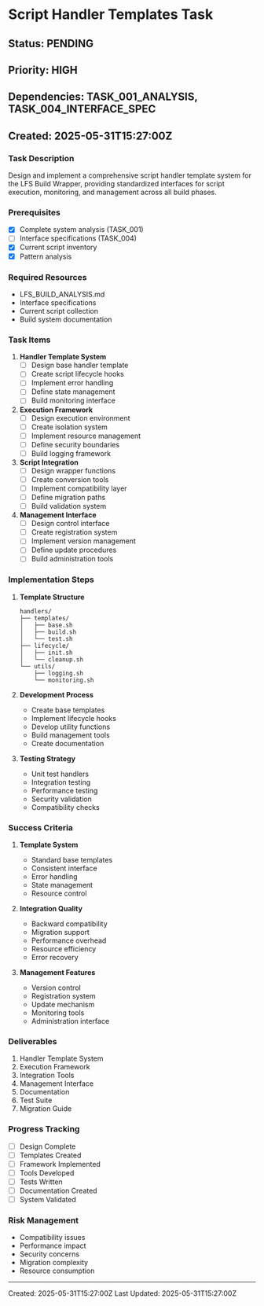 # Script Handler Templates Task
## Status: PENDING
## Priority: HIGH
## Dependencies: TASK_001_ANALYSIS, TASK_004_INTERFACE_SPEC
## Created: 2025-05-31T15:27:00Z

### Task Description
Design and implement a comprehensive script handler template system for the LFS Build Wrapper, providing standardized interfaces for script execution, monitoring, and management across all build phases.

### Prerequisites
- [x] Complete system analysis (TASK_001)
- [ ] Interface specifications (TASK_004)
- [x] Current script inventory
- [x] Pattern analysis

### Required Resources
- LFS_BUILD_ANALYSIS.md
- Interface specifications
- Current script collection
- Build system documentation

### Task Items

1. **Handler Template System**
   - [ ] Design base handler template
   - [ ] Create script lifecycle hooks
   - [ ] Implement error handling
   - [ ] Define state management
   - [ ] Build monitoring interface

2. **Execution Framework**
   - [ ] Design execution environment
   - [ ] Create isolation system
   - [ ] Implement resource management
   - [ ] Define security boundaries
   - [ ] Build logging framework

3. **Script Integration**
   - [ ] Design wrapper functions
   - [ ] Create conversion tools
   - [ ] Implement compatibility layer
   - [ ] Define migration paths
   - [ ] Build validation system

4. **Management Interface**
   - [ ] Design control interface
   - [ ] Create registration system
   - [ ] Implement version management
   - [ ] Define update procedures
   - [ ] Build administration tools

### Implementation Steps

1. **Template Structure**
   ```
   handlers/
   ├── templates/
   │   ├── base.sh
   │   ├── build.sh
   │   └── test.sh
   ├── lifecycle/
   │   ├── init.sh
   │   └── cleanup.sh
   └── utils/
       ├── logging.sh
       └── monitoring.sh
   ```

2. **Development Process**
   - Create base templates
   - Implement lifecycle hooks
   - Develop utility functions
   - Build management tools
   - Create documentation

3. **Testing Strategy**
   - Unit test handlers
   - Integration testing
   - Performance testing
   - Security validation
   - Compatibility checks

### Success Criteria

1. **Template System**
   - Standard base templates
   - Consistent interface
   - Error handling
   - State management
   - Resource control

2. **Integration Quality**
   - Backward compatibility
   - Migration support
   - Performance overhead
   - Resource efficiency
   - Error recovery

3. **Management Features**
   - Version control
   - Registration system
   - Update mechanism
   - Monitoring tools
   - Administration interface

### Deliverables
1. Handler Template System
2. Execution Framework
3. Integration Tools
4. Management Interface
5. Documentation
6. Test Suite
7. Migration Guide

### Progress Tracking
- [ ] Design Complete
- [ ] Templates Created
- [ ] Framework Implemented
- [ ] Tools Developed
- [ ] Tests Written
- [ ] Documentation Created
- [ ] System Validated

### Risk Management
- Compatibility issues
- Performance impact
- Security concerns
- Migration complexity
- Resource consumption

---
Created: 2025-05-31T15:27:00Z
Last Updated: 2025-05-31T15:27:00Z


